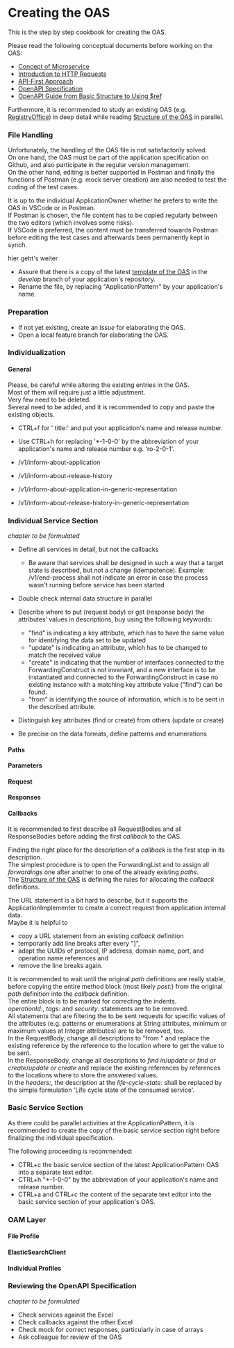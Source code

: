 # Creating the OAS

This is the step by step cookbook for creating the OAS.  

Please read the following conceptual documents before working on the OAS:  
 - [Concept of Microservice](https://github.com/openBackhaul/ApplicationPattern/blob/develop/doc/ElementsApplicationPattern/Principles/Microservice/Microservice.md)  
 - [Introduction to HTTP Requests](https://github.com/openBackhaul/ApplicationPattern/blob/develop/doc/ElementsApplicationPattern/Principles/Http/Http.md)  
 - [API-First Approach](https://github.com/openBackhaul/ApplicationPattern/blob/develop/doc/ElementsApplicationPattern/Principles/ApiFirst/ApiFirst.md)  
 - [OpenAPI Specification](https://github.com/openBackhaul/ApplicationPattern/blob/develop/doc/ElementsApplicationPattern/Principles/OpenApiSpecification/OpenApiSpecification.md)  
 - [OpenAPI Guide from Basic Structure to Using $ref](https://swagger.io/docs/specification/basic-structure/)  
 
 Furthermore, it is recommended to study an existing OAS (e.g. [RegistryOffice](https://github.com/openBackhaul/RegistryOffice/blob/develop/spec/RegistryOffice.yaml)) in deep detail while reading [Structure of the OAS](https://github.com/openBackhaul/ApplicationPattern/blob/develop/doc/SpecifyingApplications/StructureOfOas/StructureOfOas.md) in parallel.  


### File Handling  

Unfortunately, the handling of the OAS file is not satisfactorily solved.  
On one hand, the OAS must be part of the application specification on Github, and also participate in the regular version management.  
On the other hand, editing is better supported in Postman and finally the functions of Postman (e.g. mock server creation) are also needed to test the coding of the test cases.  

It is up to the individual ApplicationOwner whether he prefers to write the OAS in VSCode or in Postman.  
If Postman is chosen, the file content has to be copied regularly between the two editors (which involves some risks).  
If VSCode is preferred, the content must be transferred towards Postman before editing the test cases and afterwards been permanently kept in synch.  




hier geht's weiter



- Assure that there is a copy of the latest [template of the OAS](???) in the _develop_ branch of your application's repository.    
- Rename the file, by replacing "ApplicationPattern" by your application's name.  


### Preparation  

- If not yet existing, create an _Issue_ for elaborating the OAS.  
- Open a local feature branch for elaborating the OAS.  


### Individualization  

#### General
Please, be careful while altering the existing entries in the OAS.  
Most of them will require just a little adjustment.  
Very few need to be deleted.  
Several need to be added, and it is recommended to copy and paste the existing objects.

- CTRL+f for '  title:' and put your application's name and release number.  
- Use CTRL+h for replacing '*-1-0-0' by the abbreviation of your application's name and release number e.g. 'ro-2-0-1'.  

- /v1/inform-about-application
- /v1/inform-about-release-history
- /v1/inform-about-application-in-generic-representation
- /v1/inform-about-release-history-in-generic-representation


### Individual Service Section
_chapter to be formulated_
* Define all services in detail, but not the callbacks
  * Be aware that services shall be designed in such a way that a target state is described, but not a change (idempotence). Example: /v1/end-process shall not indicate an error in case the process wasn't running before service has been started
* Double check internal data structure in parallel
* Describe where to put (request body) or get (response body) the attributes’ values in descriptions, buy using the following keywords:
  * "find" is indicating a key attribute, which has to have the same value for identifying the data set to be updated
  * "update" is indicating an attribute, which has to be changed to match the received value
  * "create" is indicating that the number of interfaces connected to the ForwardingConstruct is not invariant, and a new interface is to be instantiated and connected to the ForwardingConstruct in case no existing instance with a matching key attribute value ("find") can be found.
  * "from" is identifying the source of information, which is to be sent in the described attribute.

* Distinguish key attributes (find or create) from others (update or create)
* Be precise on the data formats, define patterns and enumerations


#### Paths


#### Parameters


#### Request


#### Responses


#### Callbacks
It is recommended to first describe all RequestBodies and all ResponseBodies before adding the first _callback_ to the OAS.  

Finding the right place for the description of a _callback_ is the first step in its description.  
The simplest procedure is to open the ForwardingList and to assign all _forwardings_ one after another to one of the already existing _paths_.  
The [Structure of the OAS](../StructureOfOas/StructureOfOas.md) is defining the rules for allocating the _callback_ definitions.

The URL statement is a bit hard to describe, but it supports the ApplicationImplementer to create a correct request from application internal data.  
Maybe it is helpful to 
- copy a URL statement from an existing _callback_ definition
- temporarily add line breaks after every "]", 
- adapt the UUIDs of protocol, IP address, domain name, port, and operation name references and 
- remove the line breaks again.  


It is recommended to wait until the original _path_ definitions are  really stable, before copying the entire method block (most likely _post:_) from the original _path_ definition into the _callback_ definition.  
The entire block is to be marked for correcting the indents.  
_operationId:_, _tags:_ and _security:_ statements are to be removed.  
All statements that are filtering the to be sent requests for specific values of the attributes (e.g. patterns or enumerations at String attributes, minimum or maximum values at Integer attributes) are to be removed, too.  
In the RequestBody, change all descriptions to "from " and replace the existing reference by the reference to the location where to get the value to be sent.  
In the ResponseBody, change all descriptions to _find in_/_update_ or _find or create_/_update or create_ and replace the existing references by references to the locations where to store the answered values.  
In the _headers:_, the description at the _life-cycle-state:_ shall be replaced by the simple formulation 'Life cycle state of the consumed service'.  

### Basic Service Section
As there could be parallel activities at the ApplicationPattern, it is recommended to create the copy of the basic service section right before finalizing the individual specification.  

The following proceeding is recommended:  
- CTRL+c the basic service section of the latest ApplicationPattern OAS into a separate text editor.  
- CTRL+h "*-1-0-0" by the abbreviation of your application's name and release number.  
- CTRL+a and CTRL+c the content of the separate text editor into the basic service section of your application's OAS.  


### OAM Layer

#### File Profile


#### ElasticSearchClient

#### Individual Profiles






### Reviewing the OpenAPI Specification

_chapter to be formulated_
* Check services against the Excel
* Check callbacks against the other Excel
* Check mock for correct responses, particularly in case of arrays
* Ask colleague for review of the OAS
